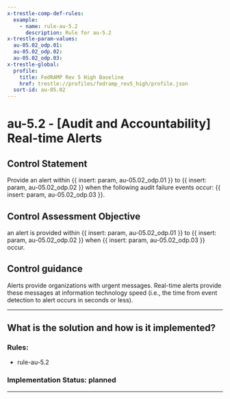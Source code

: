 ```yaml
---
x-trestle-comp-def-rules:
  example:
    - name: rule-au-5.2
      description: Rule for au-5.2
x-trestle-param-values:
  au-05.02_odp.01:
  au-05.02_odp.02:
  au-05.02_odp.03:
x-trestle-global:
  profile:
    title: FedRAMP Rev 5 High Baseline
    href: trestle://profiles/fedramp_rev5_high/profile.json
  sort-id: au-05.02
---
```


# au-5.2 - \[Audit and Accountability\] Real-time Alerts

## Control Statement

Provide an alert within {{ insert: param, au-05.02_odp.01 }} to {{ insert: param, au-05.02_odp.02 }} when the following audit failure events occur: {{ insert: param, au-05.02_odp.03 }}.

## Control Assessment Objective

an alert is provided within {{ insert: param, au-05.02_odp.01 }} to {{ insert: param, au-05.02_odp.02 }} when {{ insert: param, au-05.02_odp.03 }} occur.

## Control guidance

Alerts provide organizations with urgent messages. Real-time alerts provide these messages at information technology speed (i.e., the time from event detection to alert occurs in seconds or less).

______________________________________________________________________

## What is the solution and how is it implemented?

<!-- For implementation status enter one of: implemented, partial, planned, alternative, not-applicable -->

<!-- Note that the list of rules under ### Rules: is read-only and changes will not be captured after assembly to JSON -->

<!-- Add control implementation description here for control: au-5.2 -->

### Rules:

  - rule-au-5.2

### Implementation Status: planned

______________________________________________________________________
